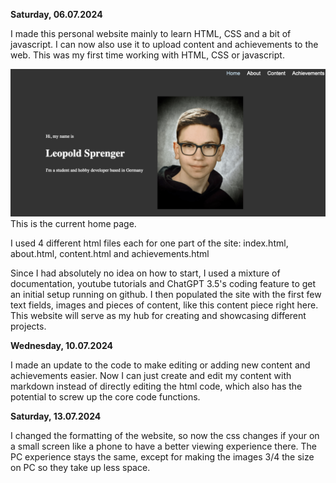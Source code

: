 __Saturday, 06.07.2024__

I made this personal website mainly to learn HTML, CSS and a bit of javascript. I can now also use it to upload content and achievements to the web.
This was my first time working with HTML, CSS or javascript.

![Home page image](imgs/Website-design.png)
This is the current home page.

I used 4 different html files each for one part of the site:
index.html, about.html, content.html and achievements.html

Since I had absolutely no idea on how to start, I used a mixture of documentation, youtube tutorials and ChatGPT 3.5's coding feature to get an initial setup running on github.
I then populated the site with the first few text fields, images and pieces of content, like this content piece right here.
This website will serve as my hub for creating and showcasing different projects.

__Wednesday, 10.07.2024__

I made an update to the code to make editing or adding new content and achievements easier.
Now I can just create and edit my content with markdown instead of directly editing the html code, which also has the potential to screw up the core code functions.

__Saturday, 13.07.2024__

I changed the formatting of the website, so now the css changes if your on a small screen like a phone to have a better viewing experience there. 
The PC experience stays the same, except for making the images 3/4 the size on PC so they take up less space.
